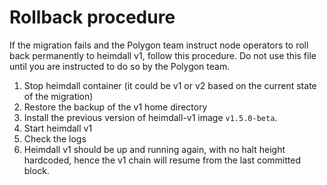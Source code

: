 # Rollback procedure

If the migration fails and the Polygon team instruct node operators to roll back permanently to heimdall v1, follow this procedure.
Do not use this file until you are instructed to do so by the Polygon team.
1. Stop heimdall container (it could be v1 or v2 based on the current state of the migration)
2. Restore the backup of the v1 home directory
3. Install the previous version of heimdall-v1 image `v1.5.0-beta`.
4. Start heimdall v1
5. Check the logs
6. Heimdall v1 should be up and running again, with no halt height hardcoded, hence the v1 chain will resume from the last committed block.
